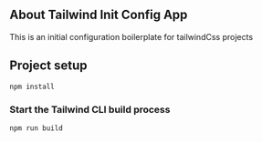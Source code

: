 ## About Tailwind Init Config App

This is an initial configuration boilerplate for tailwindCss projects

## Project setup

```
npm install
```

### Start the Tailwind CLI build process

```
npm run build
```
